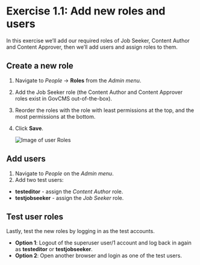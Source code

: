 # Exercise 1.1: Add new roles and users

In this exercise we’ll add our required roles of Job Seeker, Content Author and Content Approver, then we’ll add users and assign roles to them.

## Create a new role

1. Navigate to _People_ → **Roles** from the _Admin menu_.
2. Add the Job Seeker role (the Content Author and Content Approver roles exist in GovCMS out-of-the-box).
3. Reorder the roles with the role with least permissions at the top, and the most permissions at the bottom.
4.  Click **Save**.

    <img src="../.gitbook/assets/8 (2).png" alt="Image of user Roles" data-size="original">

## Add users

1. Navigate to _People_ on the _Admin menu_.
2. Add two test users:

* **testeditor** - assign the _Content Author_ role.
* **testjobseeker** - assign the _Job Seeker_ role.

## Test user roles

Lastly, test the new roles by logging in as the test accounts.

* **Option 1**: Logout of the superuser user/1 account and log back in again as **testeditor** or **testjobseeker**.
* **Option 2**: Open another browser and login as one of the test users.
